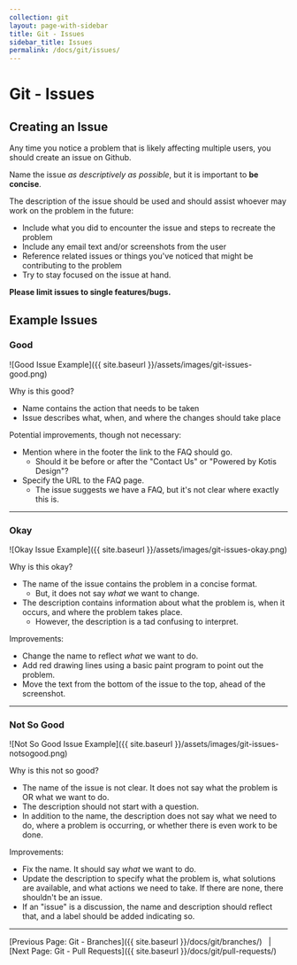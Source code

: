 ```yaml
---
collection: git
layout: page-with-sidebar
title: Git - Issues
sidebar_title: Issues
permalink: /docs/git/issues/
---
```


# Git - Issues

## Creating an Issue

Any time you notice a problem that is likely affecting multiple users, you should
create an issue on Github.

Name the issue *as descriptively as possible*, but it is important to **be concise**.

The description of the issue should be used and should assist whoever may work
on the problem in the future:

- Include what you did to encounter the issue and steps to recreate the problem
- Include any email text and/or screenshots from the user
- Reference related issues or things you've noticed that might be contributing
to the problem
- Try to stay focused on the issue at hand.

**Please limit issues to single features/bugs.**

## Example Issues

### Good

![Good Issue Example]({{ site.baseurl }}/assets/images/git-issues-good.png)

Why is this good?

- Name contains the action that needs to be taken
- Issue describes what, when, and where the changes should take place

Potential improvements, though not necessary:

- Mention where in the footer the link to the FAQ should go.
  - Should it be before or after the "Contact Us" or "Powered by Kotis Design"?
- Specify the URL to the FAQ page.
  - The issue suggests we have a FAQ, but it's not clear where exactly this is.

___

### Okay

![Okay Issue Example]({{ site.baseurl }}/assets/images/git-issues-okay.png)

Why is this okay?

- The name of the issue contains the problem in a concise format.
  - But, it does not say *what* we want to change.
- The description contains information about what the problem is, when it occurs,
  and where the problem takes place.
  - However, the description is a tad confusing to interpret.

Improvements:

- Change the name to reflect *what* we want to do.
- Add red drawing lines using a basic paint program to point out the problem.
- Move the text from the bottom of the issue to the top, ahead of the screenshot.

___

### Not So Good

![Not So Good Issue Example]({{ site.baseurl }}/assets/images/git-issues-notsogood.png)

Why is this not so good?

- The name of the issue is not clear.  It does not say what the problem is OR
  what we want to do.
- The description should not start with a question.
- In addition to the name, the description does not say what we need to do, where
  a problem is occurring, or whether there is even work to be done.

Improvements:

- Fix the name.  It should say *what* we want to do.
- Update the description to specify what the problem is, what solutions are available,
  and what actions we need to take.  If there are none, there shouldn't be an issue.
- If an "issue" is a discussion, the name and description should reflect that,
  and a label should be added indicating so.

___

[Previous Page: Git - Branches]({{ site.baseurl }}/docs/git/branches/) &nbsp; | &nbsp;
[Next Page: Git - Pull Requests]({{ site.baseurl }}/docs/git/pull-requests/)
